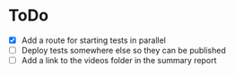 # ToDo

-   [x] Add a route for starting tests in parallel
-   [ ] Deploy tests somewhere else so they can be published
-   [ ] Add a link to the videos folder in the summary report
